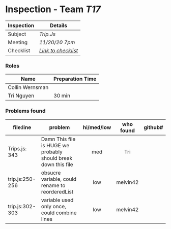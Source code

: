 # Inspection - Team *T17* 
 
| Inspection | Details |
| ----- | ----- |
| Subject | *Trip.Js* |
| Meeting | *11/20/20 7pm* |
| Checklist | *[Link to checklist](checklist.md)* |

### Roles

| Name | Preparation Time |
| ---- | ---- |
| Collin Wernsman |  |
| Tri Nguyen | 30 min |


### Problems found

| file:line | problem | hi/med/low | who found | github#  |
| --- | --- | :---: | :---: | --- |
| Trips.js: 343 | Damn This file is HUGE we probably should break down this file | med | Tri |  |
| trip.js:250-256 | obsucre variable, could rename to reorderedList | low | melvin42 | |
| trip.js:302-303 | variable used only once, could combine lines | low | melvin42 | |

